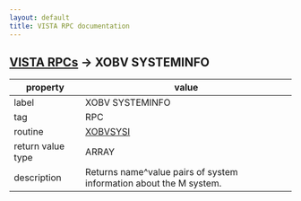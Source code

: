 ```yaml
---
layout: default
title: VISTA RPC documentation
---
```




## [VISTA RPCs](TableOfContent.md) &#8594; XOBV SYSTEMINFO 

 property | value 
--- | --- 
 label | XOBV SYSTEMINFO
 tag | RPC
 routine | [XOBVSYSI](http://code.osehra.org/dox/Routine_XOBVSYSI_source.html)
 return value type | ARRAY
 description | Returns name^value pairs of system information about the M system.